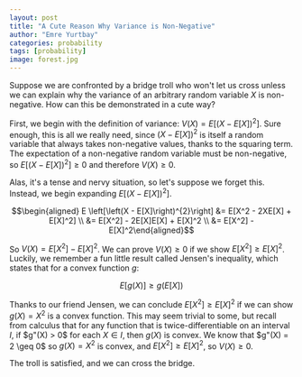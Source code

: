 ```yaml
---
layout: post
title: "A Cute Reason Why Variance is Non-Negative"
author: "Emre Yurtbay"
categories: probability
tags: [probability]
image: forest.jpg
---
```

Suppose we are confronted by a bridge troll who won't let us cross unless we can explain why the variance of an arbitrary random variable $X$ is non-negative. How can this be demonstrated in a cute way? 

First, we begin with the definition of variance: $V(X) = E \left[\left(X - E[X]\right)^{2}\right]$. Sure enough, this is all we really need, since $(X - E[X])^2$ is itself a random variable that always takes non-negative values, thanks to the squaring term. The expectation of a non-negative random variable must be non-negative, so $E \left[\left(X - E[X]\right)^{2}\right] \geq 0$ and therefore $V(X) \geq 0$.

Alas, it's a tense and nervy situation, so let's suppose we forget this. Instead, we begin expanding $E \left[\left(X - E[X]\right)^{2}\right]$.

$$\begin{aligned} E \left[\left(X - E[X]\right)^{2}\right] &= E[X^2 - 2XE[X] + E[X]^2] \\ &= E[X^2] - 2E[X]E[X] + E[X]^2 \\ &= E[X^2] - E[X]^2\end{aligned}$$

So $V(X) = E[X^2] - E[X]^2$. We can prove $V(X) \geq 0$ if we show $E[X^2] \geq E[X]^2$. Luckily, we remember a fun little result called Jensen's inequality, which states that for a convex function $g$: 

$$E[g(X)] \geq g(E[X])$$

Thanks to our friend Jensen, we can conclude $E[X^2] \geq E[X]^2$ if we can show $g(X) = X^2$ is a convex function. This may seem trivial to some, but recall from calculus that for any function that is twice-differentiable on an interval $I$, if $g"(X) > 0$ for each $X \in I$, then $g(X)$ is convex. We know that $g"(X) = 2 \geq 0$ so $g(X) = X^2$ is convex, and $E[X^2] \geq E[X]^2$, so $V(X) \geq 0$.

The troll is satisfied, and we can cross the bridge.
